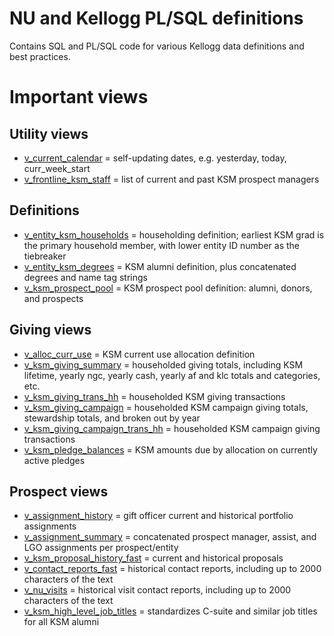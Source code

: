 # NU and Kellogg PL/SQL definitions

Contains SQL and PL/SQL code for various Kellogg data definitions and best practices.

# Important views

## Utility views

 * [v_current_calendar](https://github.com/phively/nu-plsql/blob/master/views/ksm_utility_views.sql) = self-updating dates, e.g. yesterday, today, curr_week_start
 * [v_frontline_ksm_staff](https://github.com/phively/nu-plsql/blob/master/views/ksm_utility_views.sql) = list of current and past KSM prospect managers

## Definitions

 * [v_entity_ksm_households](https://github.com/phively/nu-plsql/blob/master/views/ksm_utility_views.sql) = householding definition; earliest KSM grad is the primary household member, with lower entity ID number as the tiebreaker
 * [v_entity_ksm_degrees](https://github.com/phively/nu-plsql/blob/master/views/ksm_utility_views.sql) = KSM alumni definition, plus concatenated degrees and name tag strings
 * [v_ksm_prospect_pool](https://github.com/phively/nu-plsql/blob/master/views/v_ksm_prospect_pool.sql) = KSM prospect pool definition: alumni, donors, and prospects

## Giving views

 * [v_alloc_curr_use](https://github.com/phively/nu-plsql/blob/master/views/ksm_utility_views.sql) = KSM current use allocation definition
 * [v_ksm_giving_summary](https://github.com/phively/nu-plsql/blob/master/views/ksm_giving_trans_views.sql) = householded giving totals, including KSM lifetime, yearly ngc, yearly cash, yearly af and klc totals and categories, etc.
 * [v_ksm_giving_trans_hh](https://github.com/phively/nu-plsql/blob/master/views/ksm_giving_trans_views.sql) = householded KSM giving transactions
 * [v_ksm_giving_campaign](https://github.com/phively/nu-plsql/blob/master/views/ksm_giving_trans_views.sql) = householded KSM campaign giving totals, stewardship totals, and broken out by year
 * [v_ksm_giving_campaign_trans_hh](https://github.com/phively/nu-plsql/blob/master/views/ksm_giving_trans_views.sql) = householded KSM campaign giving transactions
 * [v_ksm_pledge_balances](https://github.com/phively/nu-plsql/blob/master/views/v_ksm_pledge_balances.sql) = KSM amounts due by allocation on currently active pledges

## Prospect views

 * [v_assignment_history](https://github.com/phively/nu-plsql/blob/master/views/v_assignment_history.sql) = gift officer current and historical portfolio assignments
 * [v_assignment_summary](https://github.com/phively/nu-plsql/blob/master/views/v_assignment_summary.sql) = concatenated prospect manager, assist, and LGO assignments per prospect/entity
 * [v_ksm_proposal_history_fast](https://github.com/phively/nu-plsql/blob/master/views/v_ksm_proposal_history.sql) = current and historical proposals
 * [v_contact_reports_fast](https://github.com/phively/nu-plsql/blob/master/views/v_ksm_contact_reports.sql) = historical contact reports, including up to 2000 characters of the text
 * [v_nu_visits](https://github.com/phively/nu-plsql/blob/master/views/v_ksm_visits.sql) = historical visit contact reports, including up to 2000 characters of the text
 * [v_ksm_high_level_job_titles](https://github.com/phively/nu-plsql/blob/master/views/v_ksm_high_level_job_titles.sql) = standardizes C-suite and similar job titles for all KSM alumni
